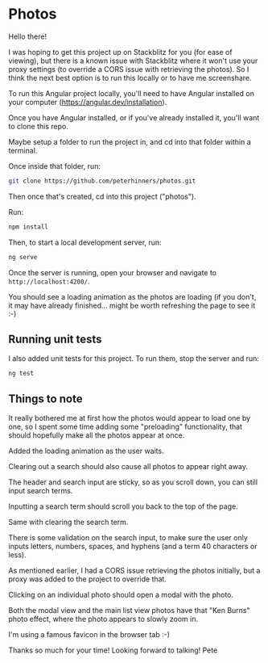 # Photos

Hello there! 

I was hoping to get this project up on Stackblitz for you (for ease of viewing), but there is a known issue with Stackblitz where it won't use your proxy settings (to override a CORS issue with retrieving the photos). So I think the next best option is to run this locally or to have me screenshare.

To run this Angular project locally, you'll need to have Angular installed on your computer (https://angular.dev/installation).

Once you have Angular installed, or if you've already installed it, you'll want to clone this repo.

Maybe setup a folder to run the project in, and cd into that folder within a terminal. 

Once inside that folder, run:

```bash
git clone https://github.com/peterhinners/photos.git
```

Then once that's created, cd into this project ("photos").

Run:

```bash
npm install
```

Then, to start a local development server, run:

```bash
ng serve
```

Once the server is running, open your browser and navigate to `http://localhost:4200/`. 

You should see a loading animation as the photos are loading (if you don't, it may have already finished... might be worth refreshing the page to see it :-)

## Running unit tests

I also added unit tests for this project. To run them, stop the server and run:

```bash
ng test
```

## Things to note

It really bothered me at first how the photos would appear to load one by one, so I spent some time adding some "preloading" functionality, that should hopefully make all the photos appear at once.

Added the loading animation as the user waits.

Clearing out a search should also cause all photos to appear right away.

The header and search input are sticky, so as you scroll down, you can still input search terms.

Inputting a search term should scroll you back to the top of the page.

Same with clearing the search term.

There is some validation on the search input, to make sure the user only inputs letters, numbers, spaces, and hyphens (and a term 40 characters or less).

As mentioned earlier, I had a CORS issue retrieving the photos initially, but a proxy was added to the project to override that.

Clicking on an individual photo should open a modal with the photo.

Both the modal view and the main list view photos have that "Ken Burns" photo effect, where the photo appears to slowly zoom in.

I'm using a famous favicon in the browser tab :-)

Thanks so much for your time! Looking forward to talking!
Pete

